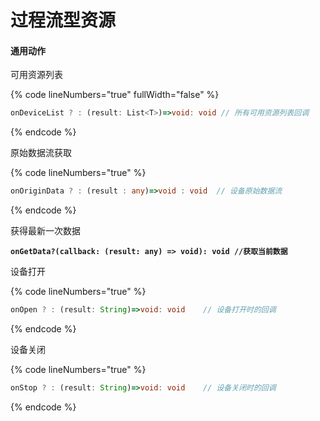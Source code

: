# 过程流型资源

#### 通用动作

可用资源列表

{% code lineNumbers="true" fullWidth="false" %}
```typescript
onDeviceList ? : (result: List<T>)=>void: void // 所有可用资源列表回调
```
{% endcode %}

原始数据流获取

{% code lineNumbers="true" %}
```typescript
onOriginData ? : (result : any)=>void : void  // 设备原始数据流
```
{% endcode %}

获得最新一次数据

<pre class="language-typescript"><code class="lang-typescript"><strong>onGetData?(callback: (result: any) => void): void //获取当前数据
</strong></code></pre>

设备打开

{% code lineNumbers="true" %}
```typescript
onOpen ? : (result: String)=>void: void    // 设备打开时的回调
```
{% endcode %}

设备关闭

{% code lineNumbers="true" %}
```typescript
onStop ? : (result: String)=>void: void    // 设备关闭时的回调
```
{% endcode %}
